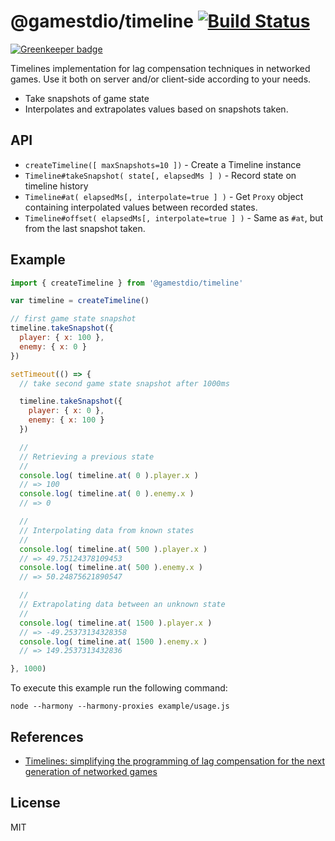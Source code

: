 @gamestdio/timeline [![Build Status](https://secure.travis-ci.org/gamestdio/timeline.png?branch=master)](http://travis-ci.org/gamestdio/timeline)
===

[![Greenkeeper badge](https://badges.greenkeeper.io/gamestdio/timeline.svg)](https://greenkeeper.io/)

Timelines implementation for lag compensation techniques in networked games.
Use it both on server and/or client-side according to your needs.

- Take snapshots of game state
- Interpolates and extrapolates values based on snapshots taken.

API
---

- `createTimeline([ maxSnapshots=10 ])` - Create a Timeline instance
- `Timeline#takeSnapshot( state[, elapsedMs ] )` - Record state on timeline history
- `Timeline#at( elapsedMs[, interpolate=true ] )` - Get `Proxy` object containing interpolated values between recorded states.
- `Timeline#offset( elapsedMs[, interpolate=true ] )` - Same as `#at`, but from the last snapshot taken.

Example
---

```javascript
import { createTimeline } from '@gamestdio/timeline'

var timeline = createTimeline()

// first game state snapshot
timeline.takeSnapshot({
  player: { x: 100 },
  enemy: { x: 0 }
})

setTimeout(() => {
  // take second game state snapshot after 1000ms

  timeline.takeSnapshot({
    player: { x: 0 },
    enemy: { x: 100 }
  })

  //
  // Retrieving a previous state
  //
  console.log( timeline.at( 0 ).player.x )
  // => 100
  console.log( timeline.at( 0 ).enemy.x )
  // => 0

  //
  // Interpolating data from known states
  //
  console.log( timeline.at( 500 ).player.x )
  // => 49.75124378109453
  console.log( timeline.at( 500 ).enemy.x )
  // => 50.24875621890547

  //
  // Extrapolating data between an unknown state
  //
  console.log( timeline.at( 1500 ).player.x )
  // => -49.25373134328358
  console.log( timeline.at( 1500 ).enemy.x )
  // => 149.2537313432836

}, 1000)
```

To execute this example run the following command:

```
node --harmony --harmony-proxies example/usage.js
```

References
---

- [Timelines: simplifying the programming of lag compensation for the next generation of networked games](http://link.springer.com/article/10.1007/s00530-012-0271-3#Sec17)

License
---

MIT
